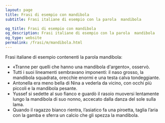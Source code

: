 ```yaml
---
layout: page
title: Frasi di esempio con mandibola 
subtitle: Frasi italiane di esempio con la parola  mandibola

og_title: Frasi di esempio con mandibola 
og_description: Frasi italiane di esempio con la parola  mandibola
og_type: website
permalink: /frasi/m/mandibola.html
---
```


Frasi italiane di esempio contenenti la parola mandibola:


- «Tranne per quelli che hanno una mandibola d'argento», osservò.
- Tutti i suoi lineamenti sembravano imponenti: il naso grosso, la mandibola squadrata, orecchie enormi e una testa calva tondeggiante.
- Antonella era meno bella di Nina a vederla da vicino, con occhi più piccoli e la mandibola pesante.
- Yussef si sedette al suo fianco e guardò il rasoio muoversi lentamente lungo la mandibola di suo nonno, accecato dalla danza del sole sulla lama.
- Quando il ragazzo bianco rientra, l’asiatico fa una piroetta, taglia l’aria con la gamba e sferra un calcio che gli spezza la mandibola.
